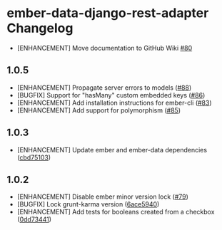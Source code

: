 ember-data-django-rest-adapter Changelog
========================================

* [ENHANCEMENT] Move documentation to GitHub Wiki
  [#80](https://github.com/toranb/ember-data-django-rest-adapter/issues/80)


1.0.5
-----

* [ENHANCEMENT] Propagate server errors to models
  ([#88](https://github.com/toranb/ember-data-django-rest-adapter/pull/88))
* [BUGFIX] Support for "hasMany" custom embedded keys
  ([#86](https://github.com/toranb/ember-data-django-rest-adapter/pull/86))
* [ENHANCEMENT] Add installation instructions for ember-cli
  ([#83](https://github.com/toranb/ember-data-django-rest-adapter/pull/83))
* [ENHANCEMENT] Add support for polymorphism
  ([#85](https://github.com/toranb/ember-data-django-rest-adapter/pull/85))


1.0.3
-----

* [ENHANCEMENT] Update ember and ember-data dependencies
  ([cbd75103](https://github.com/toranb/ember-data-django-rest-adapter/commit/cbd7510349594ebc4163408991c09cf98addfe8d))


1.0.2
-----

* [ENHANCEMENT] Disable ember minor version lock
  ([#79](https://github.com/toranb/ember-data-django-rest-adapter/pull/79))
* [BUGFIX] Lock grunt-karma version
  ([6ace5940](https://github.com/toranb/ember-data-django-rest-adapter/commit/6ace594018629f26b0fb7c0f914e1711a81f4524))
* [ENHANCEMENT] Add tests for booleans created from a checkbox
  ([0dd73441](https://github.com/toranb/ember-data-django-rest-adapter/commit/0dd73441152ec4dd69b7ab7e26278caeea1c4abe))
